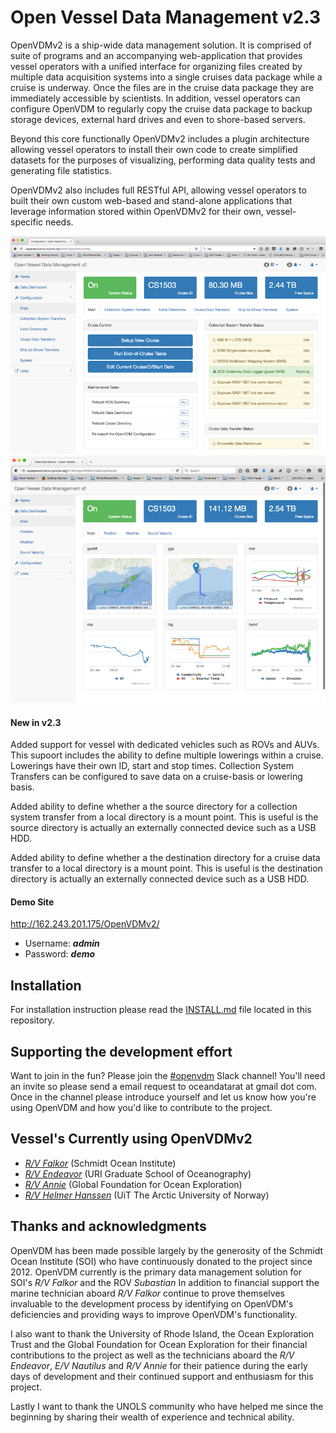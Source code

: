 # Open Vessel Data Management v2.3

OpenVDMv2 is a ship-wide data management solution.  It is comprised of suite of programs and an accompanying web-application that provides vessel operators with a unified interface for organizing files created by multiple data acquisition systems into a single cruises data package while a cruise is underway.  Once the files are in the cruise data package they are immediately accessible by scientists.  In addition, vessel operators can configure OpenVDM to regularly copy the cruise data package to backup storage devices, external hard drives and even to shore-based servers.

Beyond this core functionally OpenVDMv2 includes a plugin architecture allowing vessel operators to install their own code to create simplified datasets for the purposes of visualizing, performing data quality tests and generating file statistics.

OpenVDMv2 also includes full RESTful API, allowing vessel operators to built their own custom web-based and stand-alone applications that leverage information stored within OpenVDMv2 for their own, vessel-specific needs.

![Main Screen](/docs/OVDM_Config_Main.png)
![Data Dashboard](/docs/OVDM_DataDashboard_Main.png)

#### New in v2.3 ####

Added support for vessel with dedicated vehicles such as ROVs and AUVs.  This supoort includes the ability to define multiple lowerings within a cruise.  Lowerings have their own ID, start and stop times.  Collection System Transfers can be configured to save data on a cruise-basis or lowering basis.

Added ability to define whether a the source directory for a collection system transfer from a local directory is a mount point.  This is useful is the source directory is actually an externally connected device such as a USB HDD.

Added ability to define whether a the destination directory for a cruise data transfer to a local directory is a mount point.  This is useful is the destination directory is actually an externally connected device such as a USB HDD.

#### Demo Site ####
<http://162.243.201.175/OpenVDMv2/>
- Username: ***admin***
- Password: ***demo***

## Installation ##

For installation instruction please read the [INSTALL.md](INSTALL.md) file located in this repository.

## Supporting the development effort ##

Want to join in the fun?  Please join the [#openvdm](https://oceandatarat.slack.com/messages/C3R1Z084Q) Slack channel!  You'll need an invite so please send a email request to oceandatarat at gmail dot com. Once in the channel please introduce yourself and let us know how you're using OpenVDM and how you'd like to contribute to the project.

## Vessel's Currently using OpenVDMv2 ##
- *[R/V Falkor](https://schmidtocean.org/rv-falkor/)* (Schmidt Ocean Institute)
- *[R/V Endeavor](https://techserv.gso.uri.edu/)* (URI Graduate School of Oceanography)
- *[R/V Annie](http://engineeringfordiscovery.org/technology/rv-annie/)* (Global Foundation for Ocean Exploration)
- *[R/V Helmer Hanssen](https://en.uit.no/om/enhet/artikkel?p_document_id=151541&p_dimension_id=88172&men=42374)* (UiT The Arctic University of Norway)

## Thanks and acknowledgments ##

OpenVDM has been made possible largely by the generosity of the Schmidt Ocean Institute (SOI) who have continuously donated to the project since 2012.  OpenVDM currently is the primary data management solution for SOI's *R/V Falkor* and the ROV *Subastian*  In addition to financial support the marine technician aboard *R/V Falkor* continue to prove themselves invaluable to the development process by identifying on OpenVDM's deficiencies and providing ways to improve OpenVDM's functionality.

I also want to thank the University of Rhode Island, the Ocean Exploration Trust and the Global Foundation for Ocean Exploration for their financial contributions to the project as well as the technicians aboard the *R/V Endeavor*, *E/V Nautilus* and *R/V Annie* for their patience during the early days of development and their continued support and enthusiasm for this project.

Lastly I want to thank the UNOLS community who have helped me since the beginning by sharing their wealth of experience and technical ability.
